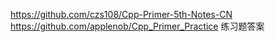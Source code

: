 https://github.com/czs108/Cpp-Primer-5th-Notes-CN
https://github.com/applenob/Cpp_Primer_Practice 练习题答案